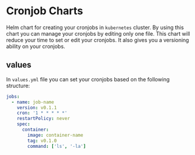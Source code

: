 # Cronjob Charts

Helm chart for creating your cronjobs in ```kubernetes``` cluster. By using this
chart you can manage your cronjobs by editing only one file. This chart will reduce
your time to set or edit your cronjobs. It also gives you a versioning ability on your
cronjobs.

## values

In ```values.yml``` file you can set your cronjobs based on the following structure:

```yaml
jobs:
  - name: job-name
    version: v0.1.1
    cron: '1 * * * * *'
    restartPolicy: never
    spec:
      container:
        image: container-name
        tag: v0.1.0
        command: ['ls', '-la']
```
